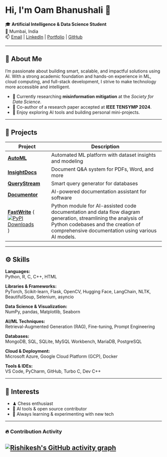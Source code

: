 # Hi, I'm Oam Bhanushali 👋

🎓 **Artificial Intelligence & Data Science Student**  
📍 Mumbai, India  
📫 [Email](mailto:oamb.work@gmail.com) | [LinkedIn](https://www.linkedin.com/in/oambhanushali) | [Portfolio](https://oam-b.me) | [GitHub](https://github.com/Oam11)

---

## 🧠 About Me

I’m passionate about building smart, scalable, and impactful solutions using AI. With a strong academic foundation and hands-on experience in ML, cloud computing, and full-stack development, I strive to make technology more accessible and intelligent.

- 🧪 Currently researching **misinformation mitigation** at the *Society for Data Science*.
- 📄 Co-author of a research paper accepted at **IEEE TENSYMP 2024**.
- 🧠 Enjoy exploring AI tools and building personal mini-projects.

---

## 🚀 Projects

| Project | Description |
|--------|-------------|
| **[AutoML](https://oam-b.me/AutoML/)** | Automated ML platform with dataset insights and modeling | 
| **[InsightDocs](https://oam-b.me/InsightDocs/)** | Document Q&A system for PDFs, Word, and more | 
| **[QueryStream](https://oam-b.me/QueryStream/)** | Smart query generator for databases | 
| **[Documentor](https://oam-b.me/Documentor/)** | AI-powered documentation assistant for software |
| **[FastWrite](https://rishisp.me/FastWrite)**     ([![PyPI Downloads](https://static.pepy.tech/badge/fastwrite)](https://pepy.tech/projects/fastwrite)) | Python module for AI-assisted code documentation and data flow diagram generation, streamlining the analysis of Python codebases and the creation of comprehensive documentation using various AI models. |


---

## ⚙️ Skills

**Languages:**  
Python, R, C, C++, HTML  

**Libraries & Frameworks:**  
PyTorch, Scikit-learn, Flask, OpenCV, Hugging Face, LangChain, NLTK, BeautifulSoup, Selenium, asyncio  

**Data Science & Visualization:**  
NumPy, pandas, Matplotlib, Seaborn  

**AI/ML Techniques:**  
Retrieval-Augmented Generation (RAG), Fine-tuning, Prompt Engineering  

**Databases:**  
MongoDB, SQL, SQLite, MySQL Workbench, MariaDB, PostgreSQL  

**Cloud & Deployment:**  
Microsoft Azure, Google Cloud Platform (GCP), Docker  

**Tools & IDEs:**  
VS Code, PyCharm, GitHub, Turbo C, Dev C++

---

## 🧩 Interests

- ♟ Chess enthusiast  
- 🤖 AI tools & open source contributor  
- 🧪 Always learning & experimenting with new tech

---
### 🔥 Contribution Activity

[![Rishikesh's GitHub activity graph](https://github-readme-activity-graph.vercel.app/graph?username=Oam11&bg_color=1f1f1f&color=ffffff&line=00c853&point=ffffff&area=true&hide_border=true)](https://github.com/Oam11)
---
